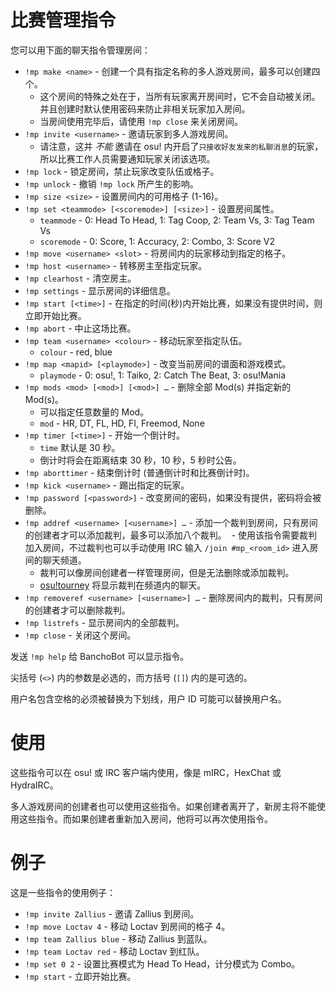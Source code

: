 # 比赛管理指令

您可以用下面的聊天指令管理房间：

- `!mp make <name>` - 创建一个具有指定名称的多人游戏房间，最多可以创建四个。
  - 这个房间的特殊之处在于，当所有玩家离开房间时，它不会自动被关闭。并且创建时默认使用密码来防止非相关玩家加入房间。
  - 当房间使用完毕后，请使用 `!mp close` 来关闭房间。
- `!mp invite <username>` - 邀请玩家到多人游戏房间。
  - 请注意，这并 _不能_ 邀请在 osu! 内开启了`只接收好友发来的私聊消息`的玩家，所以比赛工作人员需要通知玩家关闭该选项。
- `!mp lock` - 锁定房间，禁止玩家改变队伍或格子。
- `!mp unlock` - 撤销 `!mp lock` 所产生的影响。
- `!mp size <size>` - 设置房间内的可用格子 (1-16)。
- `!mp set <teammode> [<scoremode>] [<size>]` - 设置房间属性。
  - `teammode` - 0: Head To Head, 1: Tag Coop, 2: Team Vs, 3: Tag Team Vs
  - `scoremode` - 0: Score, 1: Accuracy, 2: Combo, 3: Score V2
- `!mp move <username> <slot>` - 将房间内的玩家移动到指定的格子。
- `!mp host <username>` - 转移房主至指定玩家。
- `!mp clearhost` - 清空房主。
- `!mp settings` - 显示房间的详细信息。
- `!mp start [<time>]` - 在指定的时间(秒)内开始比赛，如果没有提供时间，则立即开始比赛。
- `!mp abort` - 中止这场比赛。
- `!mp team <username> <colour>` - 移动玩家至指定队伍。
  - `colour` - red, blue
- `!mp map <mapid> [<playmode>]` - 改变当前房间的谱面和游戏模式。
  - `playmode` - 0: osu!, 1: Taiko, 2: Catch The Beat, 3: osu!Mania
- `!mp mods <mod> [<mod>] [<mod>] …` - 删除全部 Mod(s) 并指定新的 Mod(s)。
  - 可以指定任意数量的 Mod。
  - `mod` - HR, DT, FL, HD, FI, Freemod, None
- `!mp timer [<time>]` - 开始一个倒计时。
  - `time` 默认是 30 秒。
  - 倒计时将会在距离结束 30 秒，10 秒，5 秒时公告。
- `!mp aborttimer` - 结束倒计时 (普通倒计时和比赛倒计时)。
- `!mp kick <username>` - 踢出指定的玩家。
- `!mp password [<password>]` - 改变房间的密码，如果没有提供，密码将会被删除。
- `!mp addref <username> [<username>] …` - 添加一个裁判到房间，只有房间的创建者才可以添加裁判，最多可以添加八个裁判。
  - 使用该指令需要裁判加入房间，不过裁判也可以手动使用 IRC 输入 `/join #mp_<room_id>` 进入房间的聊天频道。
  - 裁判可以像房间创建者一样管理房间，但是无法删除或添加裁判。
  - [osu!tourney](/wiki/osu!tourney "osu!tourney") 将显示裁判在频道内的聊天。
- `!mp removeref <username> [<username>] …` - 删除房间内的裁判，只有房间的创建者才可以删除裁判。
- `!mp listrefs` - 显示房间内的全部裁判。
- `!mp close` - 关闭这个房间。

发送 `!mp help` 给 BanchoBot 可以显示指令。

尖括号 (`<>`) 内的参数是必选的，而方括号 (`[]`) 内的是可选的。

用户名包含空格的必须被替换为下划线，用户 ID 可能可以替换用户名。

# 使用

这些指令可以在 osu! 或 IRC 客户端内使用，像是 mIRC，HexChat 或 HydraIRC。

多人游戏房间的创建者也可以使用这些指令。如果创建者离开了，新房主将不能使用这些指令。而如果创建者重新加入房间，他将可以再次使用指令。

# 例子

这是一些指令的使用例子：

- `!mp invite Zallius` - 邀请 Zallius 到房间。
- `!mp move Loctav 4` - 移动 Loctav 到房间的格子 4。
- `!mp team Zallius blue` - 移动 Zallius 到蓝队。
- `!mp team Loctav red` - 移动 Loctav 到红队。
- `!mp set 0 2` - 设置比赛模式为 Head To Head，计分模式为 Combo。
- `!mp start` - 立即开始比赛。
